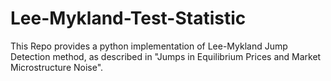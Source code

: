 # Lee-Mykland-Test-Statistic
This Repo provides a python implementation of Lee-Mykland Jump Detection method, as described in "Jumps in Equilibrium Prices and Market Microstructure Noise". 
